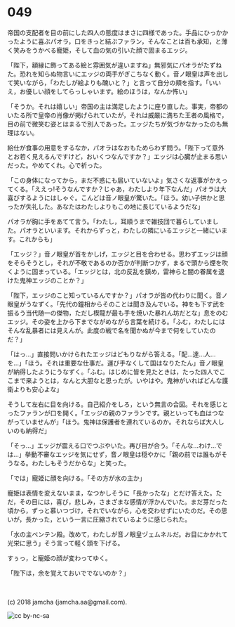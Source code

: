 

# 049

帝国の支配者を目の前にした四人の態度はまさに四様であった。手品にひっかかったように喜ぶパオラ，口をきっと結ぶファラン，そんなことは百も承知，と薄く笑みをうかべる寵姫，そして血の気の引いた顔で固まるエッジ。  

「陛下，額縁に飾ってある絵と雰囲気が違いますね」無邪気にパオラがたずねた。恐れを知らぬ物言いにエッジの両手がぎこちなく動く。音ノ眼皇は声を出して笑いながら，「わたしが絵よりも醜いと？」と言って自分の頬を指す。「いいえ，お優しい顔をしてらっしゃいます。絵のほうは，なんか怖い」  

「そうか。それは嬉しい」帝国の主は満足したように座り直した。事実，帝都のいたる所で皇帝の肖像が掲げられていたが，それは威厳に満ちた王者の風格で，目の前で微笑む姿とはまるで別人であった。エッジたちが気づかなかったのも無理はない。  

給仕が食事の用意をするなか，パオラはなおもためらわず問う。「陛下って意外とお若く見えるんですけど，おいくつなんですか？」エッジは心臓が止まる思いだった。やめてくれ。心で祈った。  

「この身体になってから，まだ不惑にも届いていないよ」気さくな返事がかえってくる。「ええっ!そうなんですか？じゃあ，わたしより年下なんだ」パオラは大喜びするようにはしゃぐ。こんどは音ノ眼皇が驚いた。「ほう。幼い子供かと思ったが失礼した。あなたはわたしよりもこの地に長じているようだな」  

パオラが胸に手をあてて言う。「わたし，耳順うまで雑技団で暮らしていました。パオラといいます。それからずっと，わたしの隣にいるエッジと一緒にいます。これからも」  

「エッジ？」音ノ眼皇が首をかしげ，エッジと目を合わせる。思わずエッジは顔をそらそうとし，それが不敬であるのか否かが判断つかず，まるで頭から煙を吹くように固まっている。「エッジとは，北の反乱を鎮め，雷神らと闇の眷属を退けた鬼神エッジのことか？」  

「陛下，エッジのこと知っているんですか？」パオラが皆の代わりに聞く。音ノ眼皇がうなずく。「先代の鐘相からそのことは聞き及んでいる。神をも下す武を振るう当代随一の傑物，ただし楔龍が最も手を焼いた暴れん坊だとな」息をのむエッジ。その姿を上から下までながめながら言葉を続ける。「ふむ，わたしにはそんな乱暴者には見えんが。此度の戦で名を聞かぬが今まで何をしていたのだ？」  

「はっ…」直接問いかけられたエッジはどもりながら答える。「配…達…人…を…」「ほう。それは重要な仕事だ。運び手なくして国はなりたたん」音ノ眼皇が納得したようにうなずく。「ふむ。はじめに皆を見たときは，たった四人でここまで来ようとは，なんと大胆なと思ったが。いやはや。鬼神がいればどんな護衛よりも安心よな」  

そうして左右に目を向ける。自己紹介をしろ，という無言の合図。それを感じとったファランが口を開く。「エッジの親のファランです。親といっても血はつながっていませんが」「ほう。鬼神は保護者を連れているのか。それならば大人しいのも納得だ」  

「そっ…」エッジが震える口でつぶやいた。再び目が合う。「そんな…わけ…では…」挙動不審なエッジを気にせず，音ノ眼皇は穏やかに「親の前では誰もがそうなる。わたしもそうだからな」と笑った。  

「では」寵姫に顔を向ける。「その方が水の主か」  

寵姫は表情を変えないまま，なつかしそうに「長かったな」とだけ答えた。ただ，その目には，喜び，悲しみ，さまざまな感情が浮かんでいた。まだ芽だった頃から，ずっと慕いつづけ，それでいながら，心を交わせずにいたのだ。その思いが，長かった，という一言に圧縮されているように感じられた。  

「水の主ベンテン殿。改めて，わたしが音ノ眼皇ヅェムネルだ。お目にかかれて光栄に思う」そう言って軽く頭を下げる。  

すぅっ，と寵姫の顔が変わってゆく。  

「陛下は，余を覚えておいででないのか？」  

<br>  
<br>  
(c) 2018 jamcha (jamcha.aa@gmail.com).  

![cc by-nc-sa](https://i.creativecommons.org/l/by-nc-sa/4.0/88x31.png)  

